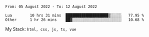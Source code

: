 <!--START_SECTION:waka-->

```text
From: 05 August 2022 - To: 12 August 2022

Lua        10 hrs 31 mins  ███████████████████▒░░░░░   77.95 %
Other      1 hr 26 mins    ██▓░░░░░░░░░░░░░░░░░░░░░░   10.68 %
```

<!--END_SECTION:waka-->
My Stack: `html, css, js, ts, vue`
